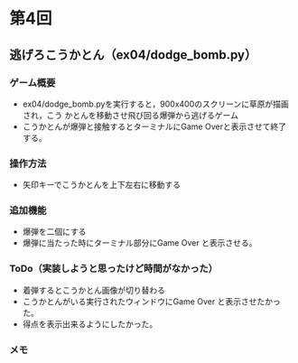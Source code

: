 # 第4回
## 逃げろこうかとん（ex04/dodge_bomb.py）
### ゲーム概要
- ex04/dodge_bomb.pyを実行すると，900x400のスクリーンに草原が描画され，こう
かとんを移動させ飛び回る爆弾から逃げるゲーム
- こうかとんが爆弾と接触するとターミナルにGame Overと表示させて終了する。
### 操作方法
- 矢印キーでこうかとんを上下左右に移動する
### 追加機能
- 爆弾を二個にする
- 爆弾に当たった時にターミナル部分にGame Over と表示させる。
### ToDo（実装しようと思ったけど時間がなかった）
-  着弾するとこうかとん画像が切り替わる
-  こうかとんがいる実行されたウィンドウにGame Over と表示させたかった。
-  得点を表示出来るようにしたかった。
### メモ